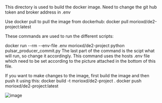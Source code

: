 This directory is used to build the docker image. Need to change the git hub token and broker address in .env

Use docker pull to pull the image from dockerhub:
docker pull morioxd/de2-project:latest


These commands are used to run the different scripts:

docker run --rm --env-file .env morioxd/de2-project python pulsar_producer_commit.py
The last part of the command is the scipt what will run, so change it accordingly. 
This command uses the hosts .env file which need to be set according to the picture attached in the bottom of this file. 


If you want to make changes to the image, first build the image and then push it using this:
docker build -t morioxd/de2-project .
docker push morioxd/de2-project:latest


![image](https://github.com/user-attachments/assets/0bce54ae-5b1a-4042-b264-0c000eaee707)


